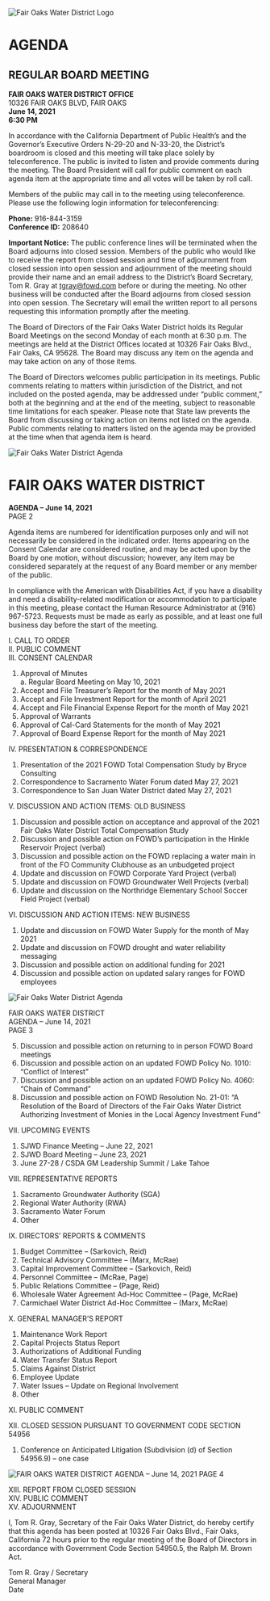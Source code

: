 <!-- Page 1 -->
![Fair Oaks Water District Logo](https://www.fairoakswater.org/wp-content/uploads/2017/06/FOWD-Logo.png)

# AGENDA
## REGULAR BOARD MEETING

**FAIR OAKS WATER DISTRICT OFFICE**  
10326 FAIR OAKS BLVD, FAIR OAKS  
**June 14, 2021**  
**6:30 PM**

In accordance with the California Department of Public Health’s and the Governor’s Executive Orders N-29-20 and N-33-20, the District’s boardroom is closed and this meeting will take place solely by teleconference. The public is invited to listen and provide comments during the meeting. The Board President will call for public comment on each agenda item at the appropriate time and all votes will be taken by roll call.

Members of the public may call in to the meeting using teleconference. Please use the following login information for teleconferencing:

**Phone:** 916-844-3159  
**Conference ID:** 208640

**Important Notice:** The public conference lines will be terminated when the Board adjourns into closed session. Members of the public who would like to receive the report from closed session and time of adjournment from closed session into open session and adjournment of the meeting should provide their name and an email address to the District’s Board Secretary, Tom R. Gray at tgray@fowd.com before or during the meeting. No other business will be conducted after the Board adjourns from closed session into open session. The Secretary will email the written report to all persons requesting this information promptly after the meeting.

The Board of Directors of the Fair Oaks Water District holds its Regular Board Meetings on the second Monday of each month at 6:30 p.m. The meetings are held at the District Offices located at 10326 Fair Oaks Blvd., Fair Oaks, CA 95628. The Board may discuss any item on the agenda and may take action on any of those items.

The Board of Directors welcomes public participation in its meetings. Public comments relating to matters within jurisdiction of the District, and not included on the posted agenda, may be addressed under “public comment,” both at the beginning and at the end of the meeting, subject to reasonable time limitations for each speaker. Please note that State law prevents the Board from discussing or taking action on items not listed on the agenda. Public comments relating to matters listed on the agenda may be provided at the time when that agenda item is heard.
<!-- Page 2 -->
![Fair Oaks Water District Agenda](https://via.placeholder.com/768x993.png?text=Fair+Oaks+Water+District+Agenda)

# FAIR OAKS WATER DISTRICT  
**AGENDA – June 14, 2021**  
PAGE 2  

Agenda items are numbered for identification purposes only and will not necessarily be considered in the indicated order. Items appearing on the Consent Calendar are considered routine, and may be acted upon by the Board by one motion, without discussion; however, any item may be considered separately at the request of any Board member or any member of the public.

In compliance with the American with Disabilities Act, if you have a disability and need a disability-related modification or accommodation to participate in this meeting, please contact the Human Resource Administrator at (916) 967-5723. Requests must be made as early as possible, and at least one full business day before the start of the meeting.

I. CALL TO ORDER  
II. PUBLIC COMMENT  
III. CONSENT CALENDAR  
1. Approval of Minutes  
   a. Regular Board Meeting on May 10, 2021  
2. Accept and File Treasurer’s Report for the month of May 2021  
3. Accept and File Investment Report for the month of April 2021  
4. Accept and File Financial Expense Report for the month of May 2021  
5. Approval of Warrants  
6. Approval of Cal-Card Statements for the month of May 2021  
7. Approval of Board Expense Report for the month of May 2021  

IV. PRESENTATION & CORRESPONDENCE  
1. Presentation of the 2021 FOWD Total Compensation Study by Bryce Consulting  
2. Correspondence to Sacramento Water Forum dated May 27, 2021  
3. Correspondence to San Juan Water District dated May 27, 2021  

V. DISCUSSION AND ACTION ITEMS: OLD BUSINESS  
1. Discussion and possible action on acceptance and approval of the 2021 Fair Oaks Water District Total Compensation Study  
2. Discussion and possible action on FOWD’s participation in the Hinkle Reservoir Project (verbal)  
3. Discussion and possible action on the FOWD replacing a water main in front of the FO Community Clubhouse as an unbudgeted project  
4. Update and discussion on FOWD Corporate Yard Project (verbal)  
5. Update and discussion on FOWD Groundwater Well Projects (verbal)  
6. Update and discussion on the Northridge Elementary School Soccer Field Project (verbal)  

VI. DISCUSSION AND ACTION ITEMS: NEW BUSINESS  
1. Update and discussion on FOWD Water Supply for the month of May 2021  
2. Update and discussion on FOWD drought and water reliability messaging  
3. Discussion and possible action on additional funding for 2021  
4. Discussion and possible action on updated salary ranges for FOWD employees  
<!-- Page 3 -->
![Fair Oaks Water District Agenda](https://via.placeholder.com/768x993.png?text=Fair+Oaks+Water+District+Agenda)

FAIR OAKS WATER DISTRICT  
AGENDA – June 14, 2021  
PAGE 3  

5. Discussion and possible action on returning to in person FOWD Board meetings  
6. Discussion and possible action on an updated FOWD Policy No. 1010: “Conflict of Interest”  
7. Discussion and possible action on an updated FOWD Policy No. 4060: “Chain of Command”  
8. Discussion and possible action on FOWD Resolution No. 21-01: “A Resolution of the Board of Directors of the Fair Oaks Water District Authorizing Investment of Monies in the Local Agency Investment Fund”  

VII. UPCOMING EVENTS  
1. SJWD Finance Meeting – June 22, 2021  
2. SJWD Board Meeting – June 23, 2021  
3. June 27-28 / CSDA GM Leadership Summit / Lake Tahoe  

VIII. REPRESENTATIVE REPORTS  
1. Sacramento Groundwater Authority (SGA)  
2. Regional Water Authority (RWA)  
3. Sacramento Water Forum  
4. Other  

IX. DIRECTORS’ REPORTS & COMMENTS  
1. Budget Committee – (Sarkovich, Reid)  
2. Technical Advisory Committee – (Marx, McRae)  
3. Capital Improvement Committee – (Sarkovich, Reid)  
4. Personnel Committee – (McRae, Page)  
5. Public Relations Committee – (Page, Reid)  
6. Wholesale Water Agreement Ad-Hoc Committee – (Page, McRae)  
7. Carmichael Water District Ad-Hoc Committee – (Marx, McRae)  

X. GENERAL MANAGER’S REPORT  
1. Maintenance Work Report  
2. Capital Projects Status Report  
3. Authorizations of Additional Funding  
4. Water Transfer Status Report  
5. Claims Against District  
6. Employee Update  
7. Water Issues – Update on Regional Involvement  
8. Other  

XI. PUBLIC COMMENT  

XII. CLOSED SESSION PURSUANT TO GOVERNMENT CODE SECTION 54956  
1. Conference on Anticipated Litigation (Subdivision (d) of Section 54956.9) – one case  
<!-- Page 4 -->
![FAIR OAKS WATER DISTRICT AGENDA – June 14, 2021 PAGE 4](https://via.placeholder.com/993x768.png?text=FAIR+OAKS+WATER+DISTRICT+AGENDA+%E2%80%93+June+14%2C+2021+PAGE+4)

XIII. REPORT FROM CLOSED SESSION  
XIV. PUBLIC COMMENT  
XV. ADJOURNMENT  

I, Tom R. Gray, Secretary of the Fair Oaks Water District, do hereby certify that this agenda has been posted at 10326 Fair Oaks Blvd., Fair Oaks, California 72 hours prior to the regular meeting of the Board of Directors in accordance with Government Code Section 54950.5, the Ralph M. Brown Act.  

Tom R. Gray / Secretary  
General Manager  
Date  
